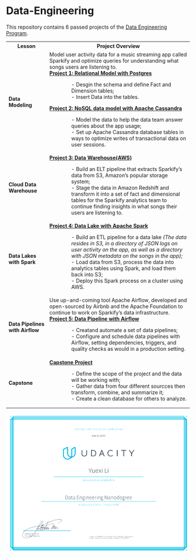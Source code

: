 # Data-Engineering

This repository contains 6 passed projects of the [Data Engineering Program](https://www.udacity.com/course/data-engineer-nanodegree--nd027). 

<table> 
<tbody> 
<tr>
        <th>Lesson</th>
        <th>Project Overview</th>

</tr>

<tr>
        <td><b>Data Modeling</td>
        <td> Model user activity data for a music streaming app called Sparkify and optimize queries for understanding what songs users are listening to. <BR>
            <b><a href="https://github.com/Yuexi-Li/Data-Engineering/tree/master/DataModeling-Postgres">Project 1: Relational Model with Postgres</a>  </b><BR> 
            <p style="padding-left: 60px;"> -  Desgin the schema and define Fact and Dimension tables; <br> 
                                            -  Insert Data into the tables.</p> 
            <b><a href="https://github.com/Yuexi-Li/Data-Engineering/tree/master/DataModeling-ApacheCassandra">Project 2: NoSQL data model with Apache Cassandra</a> </b><BR>
            <p style="padding-left: 60px;"> -  Model the data to help the data team answer queries about the app usage;  <BR> 
            - Set up Apache Cassandra database tables in ways to optimize writes of transactional data on user sessions. </p>
            </td>
</tr>

<tr>
        <td><b>Cloud Data Warehouse</td>
        <td><b><a href="https://github.com/Yuexi-Li/Data-Engineering/tree/master/DataWarehouse-AmazonRedshift">Project 3: Data Warehouse(AWS)</a>  </b><BR> 
        <p style="padding-left: 60px;"> - Build an ELT pipeline that extracts Sparkify’s data from S3, Amazon’s popular storage system; 
        <br>- Stage the data in Amazon Redshift and transform it into a set of fact and dimensional tables for the Sparkify analytics team to continue finding insights in what songs their users are listening to.</td>
  
</tr>

<tr>
        <td><b>Data Lakes with Spark</td>
         <td><b><a href="https://github.com/Yuexi-Li/Data-Engineering/tree/master/DataLake-Spark">Project 4: Data Lake with Apache Spark</a>  </b><BR> 
        <p style="padding-left: 60px;"> - Build an ETL pipeline for a data lake <em>(The data resides in S3, in a directory of JSON logs on user activity on the app, as well as a directory with JSON metadata on the songs in the app);</em><br> 
      - Load data from S3, process the data into analytics tables using Spark, and load them back into S3;<BR> - Deploy this Spark process on a cluster using AWS. </p>
        
</tr>

<tr>
        <td><b>Data Pipelines with Airflow</td>
         <td>Use up-and-coming tool Apache Airflow, developed and open-sourced by Airbnb and the Apache Foundation to continue to work on Sparkify’s data infrastructure.<br>
         <b><a href="https://github.com/Yuexi-Li/Data-Engineering/tree/master/DataPipelines-Airflow">Project 5: Data Pipeline with Airflow</a>  </b><BR> 
         <p style="padding-left: 60px;"> - Creatand automate a set of data pipelines; <br>
         - Configure and schedule data pipelines with Airflow, setting dependencies, triggers, and quality checks as would in a production setting.
</tr>

<tr>
        <td><b>Capstone</td>
         <td><b><a href="https://github.com/Yuexi-Li/Data-Engineering/tree/master/CapstoneProject">Capstone Project</a>  </b><BR> 
        <p style="padding-left: 60px;"> - Define the scope of the project and the data will be working with; <br>
        - Gather data from four different sourcces then transform, combine, and summarize it; <br>
        - Create a clean database for others to analyze.
</tr>
</tr>
</tbody>
</table>
                
![](DataEngineerCertificate.png)
